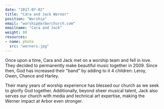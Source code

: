 ```yaml
---
date: "2017-07-02"
title: "Cara and Jack Werner"
position: "Worship"
email: "worship@arborchurch.com"
emailname: "Cara and Jack"
weight: 80
resources: 
- name: photo
  src: "werners.jpg"
---
```


Once upon a time, Cara and Jack met on a worship team and fell in love. They decided to permanently make beautiful music together in 2009. Since then, God has increased their "band" by adding to it 4 children: Leroy, Owen, Chance and Harley. 

Their many years of worship experience has blessed our church as we seek to glorify God together. Additionally, beyond sheer musical talent, Jack also serves our church with media and technical art expertise, making the Werner impact at Arbor even stronger. 

